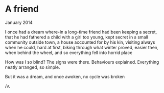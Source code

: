A friend
========
January 2014
  
  I once had a dream where-in a long-time friend had been keeping a secret,
that he had fathered a child with a girl too young,
kept secret in a small community outside town, a house accounted for by his kin,
visiting always when he could, hard at first, biking through what winter proved,
easier then, when behind the wheel, and so everything fell into horrid place

  How was I so blind? The signs were there. Behaviours explained. Everything 
neatly arranged, so simple. 

  But it was a dream, and once awoken, no cycle was broken

/v.
